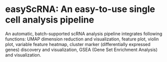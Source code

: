 # easyScRNA: An easy-to-use single cell analysis pipeline
An automatic, batch-supported scRNA analysis pipeline integrates following functions: UMAP dimension reduction and visualization, feature plot, violin plot, variable feature heatmap, cluster marker (differentially expressed genes) discovery and visualization, GSEA (Gene Set Enrichment Analysis) and visualization.
